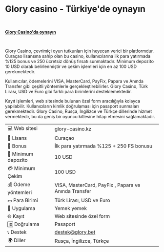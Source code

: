 <h1 dir="ltr"><strong><strong>Glory casino - Türkiye'de oynayın</strong></strong></h1>
<p>&nbsp;</p>
<p dir="ltr"><strong><a href="https://depo.media/fSMBrv/?subId2=trgit" style="text-decoration: none;"><u>Glory Casino&#39;da oynayın</u></a></strong></p>
<p>&nbsp;</p>
Glory Casino, çevrimiçi oyun tutkunları için heyecan verici bir platformdur. Curaçao lisansına sahip olan bu casino, kullanıcılarına ilk para yatırmada %125 bonus ve 250 ücretsiz dönüş fırsatı sunmaktadır. Minimum depozito 10 USD olarak belirlenmiştir ve çekim işlemleri için en az 100 USD gerekmektedir.

Kullanıcılar, ödemelerini VISA, MasterCard, PayFix, Papara ve Anında Transfer gibi çeşitli yöntemlerle gerçekleştirebilirler. Glory Casino, Türk Lirası, USD ve Euro gibi farklı para birimlerini desteklemektedir.

Kayıt işlemleri, web sitesinde bulunan özel form aracılığıyla kolayca yapılabilir. Kullanıcıların kimlik doğrulaması için pasaport sunmaları gerekmektedir.  Glory Casino, Rusça, İngilizce ve Türkçe dillerinde hizmet vermektedir, bu da geniş bir oyuncu kitlesine hitap etmesini sağlamaktadır.

|  |  |
|---|---|
| 💻 Web sitesi | glory-casino.kz |
| 📄 Lisans | Curaçao |
| 🎁 Bonus | İlk para yatırmada %125 + 250 FS bonusu |
| 🎰 Minimum depozito | 10 USD |
| 💳 Minimum Çekim | 100 USD |
| 💰 Ödeme yöntemleri | VISA, MasterCard, PayFix , Papara ve Anında Transfer |
| 💷 Para Birimi | Türk Lirası, USD ve Euro |
| 📱 Uygulama | Yemek yemek |
| 🌐 Kayıt | Web sitesinde özel form |
| 🆔 Doğrulama | Pasaport |
| 📞 Destek | destek@glory.bet |
| 🌍 Diller | Rusça, İngilizce, Türkçe |

